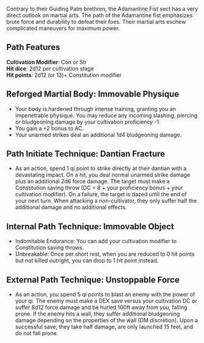 Contrary to their Guiding Palm brethren, the Adamantine Fist sect has a very direct outlook on martial arts. The path of the Adamantine fist emphasizes brute force and durability to defeat their foes. Their martial arts eschew complicated maneuvers for maximum power. 

## Path Features

**Cultivation Modifier**: Con or Str \
**Hit dice**: 2d12 per cultivation stage \
**Hit points**: 2d12 (or 13)+ Constitution modifier
 
## Reforged Martial Body: Immovable Physique

- Your body is hardened through intense training, granting you an impenetrable physique. You may reduce any incoming slashing, piercing or bludgeoning damage by your cultivation proficiency -1. 
- You gain a +2 bonus to AC.
- Your unarmed strikes deal an additional 1d4 bludgeoning damage.

## Path Initiate Technique: Dantian Fracture

- As an action, spend 1 qi point to strike directly at their dantian with a devastating impact. On a hit, you deal normal unarmed strike damage plus an additional 2d6 force damage. The target must make a Constitution saving throw (DC = 8 + your proficiency bonus + your cultivation modifier). On a failure, the target is dazed until the end of your next turn. When attacking a non-cultivator, they only suffer half the additional damage and no additional effects.

## Internal Path Technique: Immovable Object

- Indomitable Endurance: You can add your cultivation modifier to Constitution saving throws.
- Unbreakable: Once per short rest, when you are reduced to 0 hit points but not killed outright, you can drop to 1 hit point instead.

## External Path Technique: Unstoppable Force

- As an action, you spend 5 qi points to blast an enemy with the power of your qi. The enemy must make a DEX save versus your cultivation DC or suffer 8d12 force damage and be hurled 100ft away from you, falling prone. If the enemy hits a wall, they suffer additional bludgeoning damage depending on the properties of the wall (DM discretion). Upon a successful save, they take half damage, are only launched 15 feet, and do not fall prone.